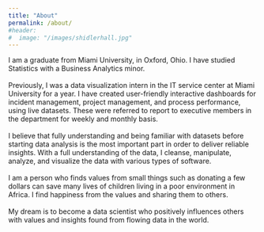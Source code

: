 ```yaml
---
title: "About"
permalink: /about/
#header:
#  image: "/images/shidlerhall.jpg"
---
```

I am a graduate from Miami University, in Oxford, Ohio. I have studied Statistics with a Business Analytics minor.
<br>
<br>
Previously, I was a data visualization intern in the IT service center at Miami University for a year. I have created user-friendly interactive dashboards for incident management, project management, and process performance, using live datasets. These were referred to report to executive members in the department for weekly and monthly basis.
<br>
<br>
I believe that fully understanding and being familiar with datasets before starting data analysis is the most important part in order to deliver reliable insights. With a full understanding of the data, I cleanse, manipulate, analyze, and visualize the data with various types of software.
<br>
<br>
I am a person who finds values from small things such as donating a few dollars can save many lives of children living in a poor environment in Africa. I find happiness from the values and sharing them to others.
<br>
<br>
My dream is to become a data scientist who positively influences others with values and insights found from flowing data in the world.
